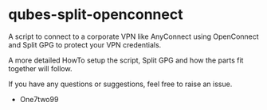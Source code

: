 # qubes-split-openconnect
A script to connect to a corporate VPN like AnyConnect using OpenConnect and Split GPG to protect your VPN credentials.

A more detailed HowTo setup the script, Split GPG and how the parts fit together will follow.

If you have any questions or suggestions, feel free to raise an issue.

- One7two99

